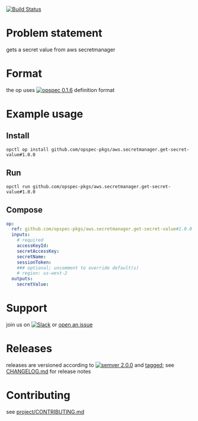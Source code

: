 [![Build Status](https://travis-ci.org/opspec-pkgs/aws.secretmanager.get-secret-value.svg?branch=master)](https://travis-ci.org/opspec-pkgs/aws.secretmanager.get-secret-value)

# Problem statement

gets a secret value from aws secretmanager

# Format

the op uses [![opspec 0.1.6](https://img.shields.io/badge/opspec-0.1.6-brightgreen.svg?colorA=6b6b6b&colorB=fc16be)](https://opspec.io/0.1.6) definition format

# Example usage

## Install

```shell
opctl op install github.com/opspec-pkgs/aws.secretmanager.get-secret-value#1.0.0
```

## Run

```
opctl run github.com/opspec-pkgs/aws.secretmanager.get-secret-value#1.0.0
```

## Compose

```yaml
op:
  ref: github.com/opspec-pkgs/aws.secretmanager.get-secret-value#1.0.0
  inputs:
    # required
    accessKeyId:
    secretAccessKey:
    secretName:
    sessionToken:
    ### optional; uncomment to override default(s)
    # region: us-west-2
  outputs:
    secretValue:
```

# Support

join us on
[![Slack](https://opctl-slackin.herokuapp.com/badge.svg)](https://opctl-slackin.herokuapp.com/)
or
[open an issue](https://github.com/opspec-pkgs/aws.secretmanager.get-secret-value/issues)

# Releases

releases are versioned according to
[![semver 2.0.0](https://img.shields.io/badge/semver-2.0.0-brightgreen.svg)](http://semver.org/spec/v2.0.0.html)
and [tagged](https://git-scm.com/book/en/v2/Git-Basics-Tagging); see
[CHANGELOG.md](CHANGELOG.md) for release notes

# Contributing

see
[project/CONTRIBUTING.md](https://github.com/opspec-pkgs/project/blob/master/CONTRIBUTING.md)
